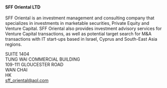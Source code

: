 #### SFF Oriental LTD

SFF Oriental is an investment management and consulting company that specializes in investments in marketable securities, Private Equity and Venture Capital. SFF Oriental also provides investment advisory services for Venture Capital transactions, as well as potential target search for M&A transactions with IT start-ups based in Israel, Cyprus and South-East Asia regions.

SUITE 1404 <br />
TUNG WAI COMMERCIAL BUILDING <br />
109-111 GLOUCESTER ROAD <br />
WAN CHAI <br />
HK <br />
[sff_oriental@aol.com](mailto:sff_oriental@aol.com)
